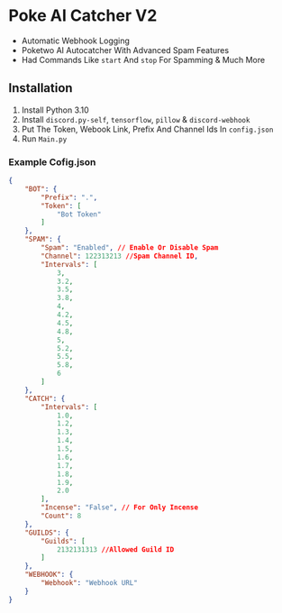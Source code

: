 # Poke AI Catcher V2

- Automatic Webhook Logging
- Poketwo AI Autocatcher With Advanced Spam Features
- Had Commands Like `start` And `stop` For Spamming & Much More

## Installation
1. Install Python 3.10
2. Install `discord.py-self`, `tensorflow`, `pillow` & `discord-webhook`
3. Put The Token, Webook Link, Prefix And Channel Ids In `config.json`
4. Run `Main.py`

### Example Cofig.json
```json
{
    "BOT": {
        "Prefix": ".",
        "Token": [
            "Bot Token"
        ]
    },
    "SPAM": {
        "Spam": "Enabled", // Enable Or Disable Spam
        "Channel": 122313213 //Spam Channel ID,
        "Intervals": [
            3,
            3.2,
            3.5,
            3.8,
            4,
            4.2,
            4.5,
            4.8,
            5,
            5.2,
            5.5,
            5.8,
            6
        ]
    },
    "CATCH": {
        "Intervals": [
            1.0,
            1.2,
            1.3,
            1.4,
            1.5,
            1.6,
            1.7,
            1.8,
            1.9,
            2.0
        ],
        "Incense": "False", // For Only Incense
        "Count": 8
    },
    "GUILDS": {
        "Guilds": [
            2132131313 //Allowed Guild ID
        ]
    },
    "WEBHOOK": {
        "Webhook": "Webhook URL"
    }
}
```
   
